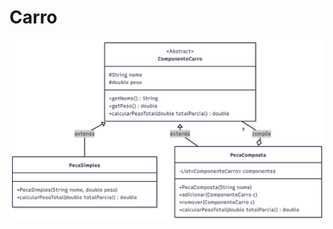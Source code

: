 # Carro
![Diagrama de Classe](https://github.com/nathannmvr/Carro/blob/main/diagrama-de-classe.png)
